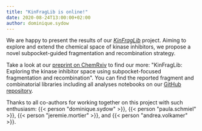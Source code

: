```yaml
---
title: "KinFragLib is online!"
date: 2020-08-24T13:00:00+02:00
author: dominique.sydow
---
```



We are happy to present the results of our [_KinFragLib_](/projects/kinfraglib/) project. Aiming to explore and extend the chemical space of kinase inhibitors, we propose a novel subpocket-guided fragmentation and recombination strategy. 

Take a look at our [preprint on ChemRxiv](https://chemrxiv.org/engage/chemrxiv/article-details/60c74e19ee301c3a99c7a431) to find our more: 
"KinFragLib: Exploring the kinase inhibitor space using subpocket-focused fragmentation and recombination". You can find the reported fragment and combinatorial libraries including all analyses notebooks on our [GitHub repository](https://github.com/volkamerlab/KinFragLib).

Thanks to all co-authors for working together on this project with such enthusiasm: {{< person "dominique.sydow" >}}, {{< person "paula.schmiel" >}}, {{< person "jeremie.mortier" >}}, and {{< person "andrea.volkamer" >}}.


